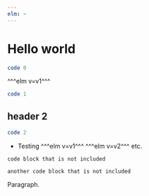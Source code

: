 ```yaml
---
elm: ~
---
```


# Hello world

```elm
code 0
```

^^^elm v=v1^^^

```elm v
code 1
```

## header 2

```elm v l context=42
code 2
```

* Testing ^^^elm v=v1^^^ ^^^elm v=v2^^^ etc.

```elmx
code block that is not included
```

```
another code block that is not included
```

Paragraph.
